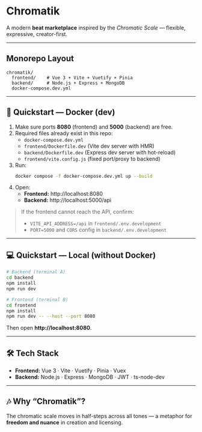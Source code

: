 # Chromatik

A modern **beat marketplace** inspired by the *Chromatic Scale* — flexible, expressive, creator-first.

---

## Monorepo Layout
```
chromatik/
  frontend/    # Vue 3 + Vite + Vuetify + Pinia
  backend/     # Node.js + Express + MongoDB
  docker-compose.dev.yml
```

---

## 🚀 Quickstart — Docker (dev)
1. Make sure ports **8080** (frontend) and **5000** (backend) are free.  
2. Required files already exist in this repo:  
   - `docker-compose.dev.yml`  
   - `frontend/Dockerfile.dev` (Vite dev server with HMR)  
   - `backend/Dockerfile.dev`  (Express dev server with hot-reload)  
   - `frontend/vite.config.js` (fixed port/proxy to backend)  
3. Run:
   ```bash
   docker compose -f docker-compose.dev.yml up --build
   ```
4. Open:  
   - **Frontend:** http://localhost:8080  
   - **Backend:** http://localhost:5000/api  

> If the frontend cannot reach the API, confirm:  
> - `VITE_API_ADDRESS=/api` in `frontend/.env.development`  
> - `PORT=5000` and `CORS` config in `backend/.env.development`

---

## 💻 Quickstart — Local (without Docker)
```bash
# Backend (terminal A)
cd backend
npm install
npm run dev

# Frontend (terminal B)
cd frontend
npm install
npm run dev -- --host --port 8080
```
Then open **http://localhost:8080**.

---

## 🛠️ Tech Stack
- **Frontend:** Vue 3 · Vite · Vuetify · Pinia · Vuex  
- **Backend:** Node.js · Express · MongoDB · JWT · ts-node-dev  

---

## 🎶 Why “Chromatik”?
The chromatic scale moves in half-steps across all tones — a metaphor for **freedom and nuance** in creation and licensing.